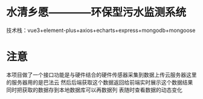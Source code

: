 # 水清乡愿————环保型污水监测系统
技术栈：vue3+element-plus+axios+echarts+express+mongodb+mongoose
# 注意
本项目做了一个接口功能是与硬件结合的硬件传感器采集到数据上传云服务器这里的服务器用的是巴法云 
然后后端获取这个数据返回给前端实时展示这个数据结果同时把获取的数据存到本地数据库可以再数据列
表随时查看数据的动态变化
